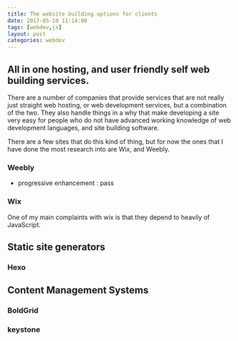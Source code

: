 ```yaml
---
title: The website building options for clients
date: 2017-05-10 11:14:00
tags: [webdev,js]
layout: post
categories: webdev
---
```




<!-- more -->


## All in one hosting, and user friendly self web building services.

There are a number of companies that provide services that are not really just straight web hosting, or web development services, but a combination of the two. They also handle things in a why that make developing a site very easy for people who do not have advanced working knowledge of web development languages, and site building software.

There are a few sites that do this kind of thing, but for now the ones that I have done the most research into are Wix, and Weebly.

### Weebly

- progressive enhancement : pass

### Wix

One of my main complaints with wix is that they depend to heavily of JavaScript.




## Static site generators

### Hexo





## Content Management Systems

### BoldGrid

### keystone


<!--
So far my favorite site like this is Weebly, I do not have any kind of brand loyalty, just a few technical reasons when compared to wix that mainly have to do with a concept known as [progressive enhancement](https://en.wikipedia.org/wiki/Progressive_enhancement). When I disable JavaScript and go to a site that is developed using wix I am greeted with a blank white page.
-->